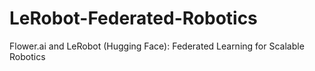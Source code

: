 # LeRobot-Federated-Robotics
Flower.ai and LeRobot (Hugging Face): Federated Learning for Scalable Robotics
